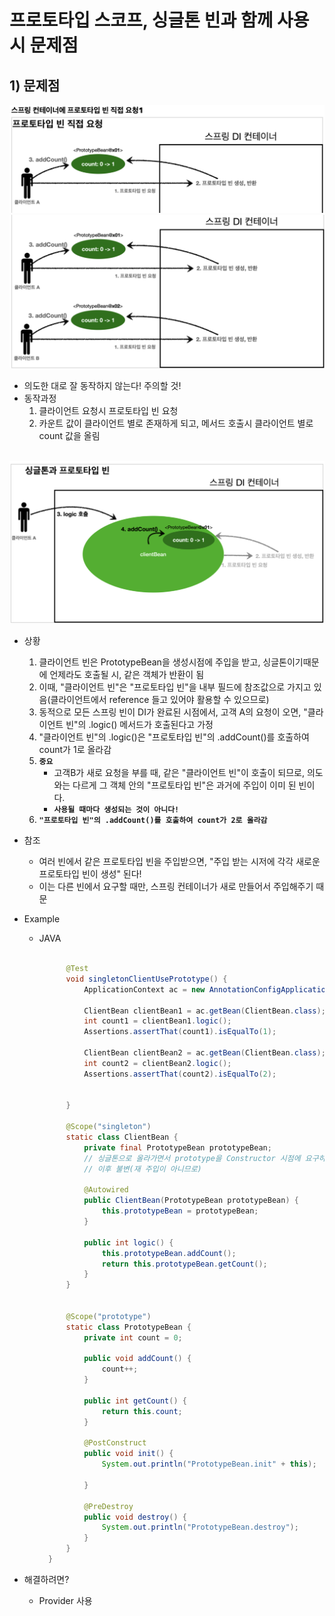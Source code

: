 <link href="../md_config/style.css" rel="stylesheet">

# 프로토타입 스코프, 싱글톤 빈과 함께 사용시 문제점

## 1) 문제점

<img src='images/2021-09-21-15-36-57.png' />

<br>

<img src='images/2021-09-21-15-39-48.png' />

- 의도한 대로 잘 동작하지 않는다! 주의할 것!
- 동작과정
  1. 클라이언트 요청시 프로토타입 빈 요청
  2. 카운트 값이 클라이언트 별로 존재하게 되고, 메서드 호출시 클라이언트 별로 count 값을 올림

<br>

<img src='images/2021-09-21-19-26-09.png' />

- 상황

  1. 클라이언트 빈은 PrototypeBean을 생성시점에 주입을 받고, 싱글톤이기때문에 언제라도 호출될 시, 같은 객체가 반환이 됨
  2. 이때, "클라이언트 빈"은 "프로토타입 빈"을 내부 필드에 참조값으로 가지고 있음(클라이언트에서 reference 들고 있어야 활용할 수 있으므로)
  3. 동적으로 모든 스프링 빈이 DI가 완료된 시점에서, 고객 A의 요청이 오면, "클라이언트 빈"의 .logic() 메서드가 호출된다고 가정
  4. "클라이언트 빈"의 .logic()은 "프로토타입 빈"의 .addCount()를 호출하여 count가 1로 올라감
  5. **`중요`**
     - 고객B가 새로 요청을 부를 때, 같은 "클라이언트 빈"이 호출이 되므로, 의도와는 다르게 그 객체 안의 "프로토타입 빈"은 과거에 주입이 이미 된 빈이다.
     - **`사용될 때마다 생성되는 것이 아니다!`**
  6. **`"프로토타입 빈"의 .addCount()를 호출하여 count가 2로 올라감`**

- 참조

  - 여러 빈에서 같은 프로토타입 빈을 주입받으면, "주입 받는 시저에 각각 새로운 프로토타입 빈이 생성" 된다!
  - 이는 다른 빈에서 요구할 때만, 스프링 컨테이너가 새로 만들어서 주입해주기 때문

- Example

  - JAVA

    ```JAVA

          @Test
          void singletonClientUsePrototype() {
              ApplicationContext ac = new AnnotationConfigApplicationContext(PrototypeBean.class, ClientBean.class);

              ClientBean clientBean1 = ac.getBean(ClientBean.class);
              int count1 = clientBean1.logic();
              Assertions.assertThat(count1).isEqualTo(1);

              ClientBean clientBean2 = ac.getBean(ClientBean.class);
              int count2 = clientBean2.logic();
              Assertions.assertThat(count2).isEqualTo(2);


          }

          @Scope("singleton")
          static class ClientBean {
              private final PrototypeBean prototypeBean;
              // 싱글톤으로 올라가면서 prototype을 Constructor 시점에 요구하고, 그때 prototype을 스프링 컨테이너가 생성해서 주입
              // 이후 불변(재 주입이 아니므로)

              @Autowired
              public ClientBean(PrototypeBean prototypeBean) {
                  this.prototypeBean = prototypeBean;
              }

              public int logic() {
                  this.prototypeBean.addCount();
                  return this.prototypeBean.getCount();
              }
          }


          @Scope("prototype")
          static class PrototypeBean {
              private int count = 0;

              public void addCount() {
                  count++;
              }

              public int getCount() {
                  return this.count;
              }

              @PostConstruct
              public void init() {
                  System.out.println("PrototypeBean.init" + this);

              }

              @PreDestroy
              public void destroy() {
                  System.out.println("PrototypeBean.destroy");
              }
          }
      }

    ```

- 해결하려면?
  - Provider 사용
